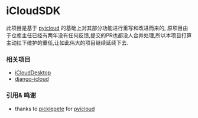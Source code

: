 # iCloudSDK

此项目是基于 [pyicloud](https://github.com/picklepete/pyicloud) 的基础上对其部分功能进行重写和改进而来的,
原项目由于仓库主任已经有两年没有任何反馈,提交的PR也都没人合并处理,所以本项目打算主动扛下维护的重任,让如此伟大的项目继续延续下去.

### 相关项目

* [iCloudDesktop](https://github.com/Haoke98/iCloudDesktop)
* [django-icloud](https://github.com/Haoke98/iCloudDjangoApp)

### 引用& 鸣谢

* thanks to [picklepete](https://github.com/picklepete) for [pyicloud](https://github.com/picklepete/pyicloud)

